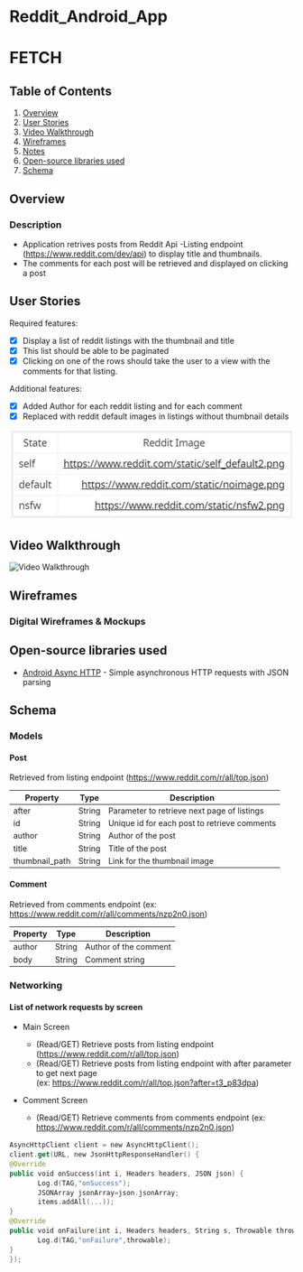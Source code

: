 # Reddit_Android_App

# FETCH

## Table of Contents
1. [Overview](#Overview)
2. [User Stories](#User-Stories)
3. [Video Walkthrough](#Video-Walkthrough)
4. [Wireframes](#Wireframes)
5. [Notes](#Notes)
6. [Open-source libraries used](#Open-source-libraries-used)
7. [Schema](#Schema)

## Overview
### Description
   - Application retrives posts from Reddit Api -Listing endpoint (https://www.reddit.com/dev/api) to display title and thumbnails.
   - The comments for each post will be retrieved and displayed on clicking a post

## User Stories
Required features:
- [x] Display a list of reddit listings with the thumbnail and title
- [x] This list should be able to be paginated
- [x] Clicking on one of the rows should take the user to a view with the comments for that listing.

Additional features:
- [x] Added Author for each reddit listing and for each comment
- [x] Replaced with reddit default images in listings without thumbnail details

<img src='https://github.com/Athma-Vaishali/Reddit_Android_App/blob/master/handling_thumbail_path.JPG' />

## Video Walkthrough
<img src='https://github.com/Athma-Vaishali/Reddit_Android_App/blob/master/walkthrough.gif' title='Video Walkthrough' width='' alt='Video Walkthrough' />

## Wireframes

### Digital Wireframes & Mockups

## Open-source libraries used

- [Android Async HTTP](https://github.com/codepath/CPAsyncHttpClient) - Simple asynchronous HTTP requests with JSON parsing

## Schema 
### Models
#### Post
Retrieved from listing endpoint (https://www.reddit.com/r/all/top.json)

   | Property      | Type     | Description |
   | ------------- | -------- | ------------|
   | after      | String   | Parameter to retrieve next page of listings |
   | id      | String   | Unique id for each post to retrieve comments |
   | author        | String | Author of the post |
   | title         | String     | Title of the post |
   | thumbnail_path         | String     | Link for the thumbnail image |
   
#### Comment
Retrieved from comments endpoint (ex: https://www.reddit.com/r/all/comments/nzp2n0.json)

   | Property      | Type     | Description |
   | ------------- | -------- | ------------|
   | author      | String   | Author of the comment |
   | body        | String | Comment string |
      
### Networking
#### List of network requests by screen
   - Main Screen
        - (Read/GET) Retrieve posts from listing endpoint    
        (https://www.reddit.com/r/all/top.json)
        - (Read/GET) Retrieve posts from listing endpoint with after parameter to get next page    
        (ex: https://www.reddit.com/r/all/top.json?after=t3_p83dpa)
        
   - Comment Screen
        - (Read/GET) Retrieve comments from comments endpoint 
        (ex: https://www.reddit.com/r/all/comments/nzp2n0.json)
        
   ```swift  
   AsyncHttpClient client = new AsyncHttpClient();
   client.get(URL, new JsonHttpResponseHandler() {
   @Override
   public void onSuccess(int i, Headers headers, JSON json) {
          Log.d(TAG,"onSuccess");
          JSONArray jsonArray=json.jsonArray;
          items.addAll(...));
   }      
   @Override
   public void onFailure(int i, Headers headers, String s, Throwable throwable) {
          Log.d(TAG,"onFailure",throwable);
   }
  });
